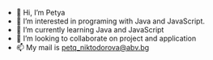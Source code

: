 - 👋 Hi, I’m Petya
- 👀 I’m interested in programing with Java and JavaScript.
- 🌱 I’m currently learning Java and JavaScript
- 💞️ I’m looking to collaborate on project and application
- 📫 My mail is petq_niktodorova@abv.bg

<!---
PaskalisImmorral/PaskalisImmorral is a ✨ special ✨ repository because its `README.md` (this file) appears on your GitHub profile.
You can click the Preview link to take a look at your changes.
--->
